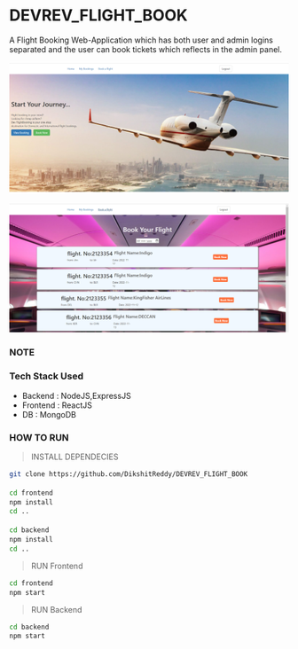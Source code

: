 # DEVREV_FLIGHT_BOOK
A Flight Booking Web-Application which has both user and admin logins separated and the user can book tickets which reflects in the admin panel.


![](./pic.png)

![](./pic2.png)
### NOTE

### Tech Stack Used

-   Backend : NodeJS,ExpressJS
-   Frontend : ReactJS
-   DB : MongoDB

### HOW TO RUN

> INSTALL DEPENDECIES

```sh
git clone https://github.com/DikshitReddy/DEVREV_FLIGHT_BOOK

cd frontend
npm install
cd ..

cd backend
npm install
cd ..
```

> RUN Frontend


```sh
cd frontend
npm start
```

> RUN Backend

```sh
cd backend
npm start
```
